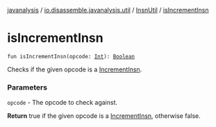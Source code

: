 [javanalysis](../../index.md) / [io.disassemble.javanalysis.util](../index.md) / [InsnUtil](index.md) / [isIncrementInsn](./is-increment-insn.md)

# isIncrementInsn

`fun isIncrementInsn(opcode: `[`Int`](https://kotlinlang.org/api/latest/jvm/stdlib/kotlin/-int/index.html)`): `[`Boolean`](https://kotlinlang.org/api/latest/jvm/stdlib/kotlin/-boolean/index.html)

Checks if the given opcode is a [IncrementInsn](../../io.disassemble.javanalysis.insn/-increment-insn/index.md).

### Parameters

`opcode` - The opcode to check against.

**Return**
true if the given opcode is a [IncrementInsn](../../io.disassemble.javanalysis.insn/-increment-insn/index.md), otherwise false.

